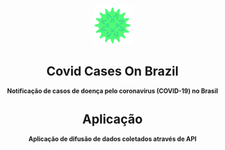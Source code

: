 <p align="center">
  <img src="img/logo.svg" width="90px" float="center"/>
</p>
<h1 align="center">Covid Cases On Brazil</h1>
<p align="center">
  <strong>Notificação de casos de doença pelo coronavírus (COVID-19) no Brasil</strong>
</p>
 <h1 align="center" href="https://artiwnl.github.io/CovidCasesOnBrazil/"> Aplicação </h1>
<p align="center">
  <strong>Aplicação de difusão de dados coletados através de API</strong>
</p>
